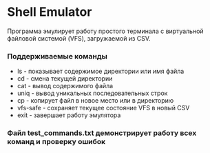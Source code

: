 <h1>Shell Emulator</h1>
<p>Программа эмулирует работу простого терминала с виртуальной файловой системой (VFS), загружаемой из CSV.</p>
<h3>Поддерживаемые команды</h3>
<ul>
  <li>ls - показывает содержимое директории или имя файла</li>
  <li>cd - смена текущей директории</li>
  <li>cat - вывод содержимого файла</li>
  <li>uniq - вывод уникальных последовательных строк</li>
  <li>cp - копирует файл в новое место или в директорию</li>
  <li>vfs-safe - сохраняет текущее состояние VFS в новый CSV</li>
  <li>exit - завершает работу эмулятора</li>
</ul>
<h3>Файл test_commands.txt демонстрирует работу всех команд и проверку ошибок</h3>


